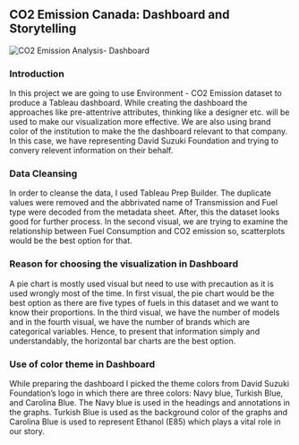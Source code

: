 ## CO2 Emission Canada: Dashboard and Storytelling

![CO2 Emission Analysis- Dashboard](https://user-images.githubusercontent.com/109762085/201790168-b9eaa07b-f1b8-484c-849c-62d0989bf74a.png)

### Introduction
In this project we are going to use Environment - CO2 Emission dataset to produce a Tableau dashboard. While creating the dashboard the approaches like pre-attentrive attributes, thinking like a designer etc. will be used to make our visualization more effective. We are also using brand color of the institution to make the the dashboard relevant to that company. In this case, we have representing David Suzuki Foundation and trying to convery relevent information on their behalf.

### Data Cleansing
In order to cleanse the data, I used Tableau Prep Builder. The duplicate values were removed and the abbrivated name of Transmission and Fuel type were decoded from the metadata sheet. After, this the dataset looks good for further process. In the second visual, we are trying to examine the relationship between Fuel Consumption and CO2 emission so, scatterplots would be the best option for that. 

### Reason for choosing the visualization in Dashboard
A pie chart is mostly used visual but need to use with precaution as it is used wrongly most of the time. In first visual, the pie chart would be the best option as there are five types of fuels in this dataset and we want to know their proportions. In the third visual, we have the number of models and in the fourth visual, we have the number of brands which are categorical variables. Hence, to present that information simply and understandably, the horizontal bar charts are the best option.

### Use of color theme in Dashboard
While preparing the dashboard I picked the theme colors from David Suzuki Foundation’s logo in which there are three colors: Navy blue, Turkish Blue, and Carolina Blue. The Navy blue is used in the headings and annotations in the graphs. Turkish Blue is used as the background color of the graphs and Carolina Blue is used to represent Ethanol (E85) which plays a vital role in our story.

